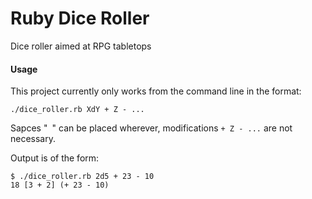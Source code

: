 Ruby Dice Roller
================

Dice roller aimed at RPG tabletops

#### Usage

This project currently only works from the command line in the format:

    ./dice_roller.rb XdY + Z - ...

Sapces "` `" can be placed wherever, modifications `+ Z - ...` are not necessary.

Output is of the form:
    
    $ ./dice_roller.rb 2d5 + 23 - 10
    18 [3 + 2] (+ 23 - 10)
